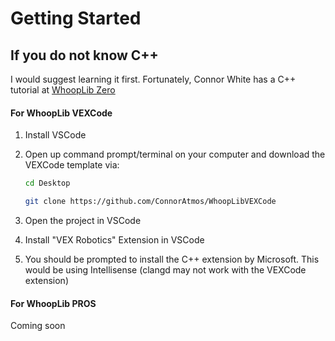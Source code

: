 # Getting Started

## If you do not know C++
I would suggest learning it first. Fortunately, Connor White has a C++ tutorial at [WhoopLib Zero](https://connoratmos.github.io/WhoopLibZero/#/)


<!-- tabs:start -->

#### **For WhoopLib VEXCode**


1. Install VSCode

2. Open up command prompt/terminal on your computer and download the VEXCode template via:

    ```bash
    cd Desktop

    git clone https://github.com/ConnorAtmos/WhoopLibVEXCode

    ```

3. Open the project in VSCode

4. Install "VEX Robotics" Extension in VSCode

5. You should be prompted to install the C++ extension by Microsoft. This would be using Intellisense (clangd may not work with the VEXCode extension)


#### **For WhoopLib PROS**

Coming soon

<!-- tabs:end -->